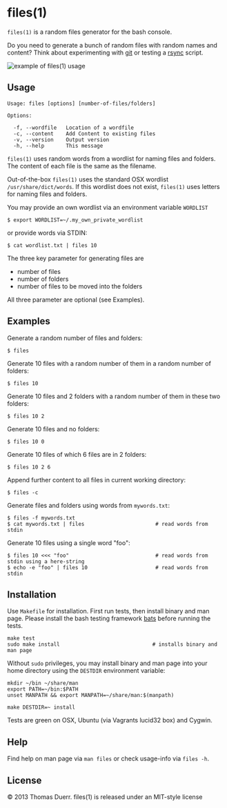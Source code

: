 # files(1)

`files(1)` is a random files generator for the bash console.

Do you need to generate a bunch of random files with random names and
content? Think about experimenting with [git][1] or testing a [rsync][2] script.

![example of files(1) usage][img1]

## Usage

    Usage: files [options] [number-of-files/folders]

    Options:

      -f, --wordfile   Location of a wordfile
      -c, --content    Add Content to existing files
      -v, --version    Output version
      -h, --help       This message

`files(1)` uses random words from a wordlist for naming files and
folders. The content of each file is the same as the filename.

Out-of-the-box `files(1)` uses the standard OSX wordlist
`/usr/share/dict/words`. If this wordlist does not exist, `files(1)` uses
letters for naming files and folders.

You may provide an own wordlist via an environment variable `WORDLIST`

    $ export WORDLIST=~/.my_own_private_wordlist

or provide words via STDIN:

    $ cat wordlist.txt | files 10

The three key parameter for generating files are

* number of files
* number of folders
* number of files to be moved into the folders

All three parameter are optional (see Examples).

## Examples

Generate a random number of files and folders:

    $ files

Generate 10 files with a random number of them in a random number of folders:

    $ files 10

Generate 10 files and 2 folders with a random number of them in these
two folders:

    $ files 10 2

Generate 10 files and no folders:

    $ files 10 0

Generate 10 files of which 6 files are in 2 folders:

    $ files 10 2 6

Append further content to all files in current working directory:

    $ files -c

Generate files and folders using words from `mywords.txt`:

    $ files -f mywords.txt
    $ cat mywords.txt | files                       # read words from stdin

Generate 10 files using a single word "foo":

    $ files 10 <<< "foo"                            # read words from stdin using a here-string
    $ echo -e "foo" | files 10                      # read words from stdin

## Installation

Use `Makefile` for installation. First run tests, then install binary
and man page. Please install the bash testing framework [bats][3] before
running the tests.

    make test
    sudo make install                              # installs binary and man page

Without `sudo` privileges, you may install binary and man page into your home directory using 
the `DESTDIR` environment variable:

    mkdir ~/bin ~/share/man
    export PATH=~/bin:$PATH
    unset MANPATH && export MANPATH=~/share/man:$(manpath)
    
    make DESTDIR=~ install

Tests are green on OSX, Ubuntu (via Vagrants lucid32 box) and Cygwin.

## Help

Find help on man page via `man files` or check usage-info via `files -h`.

## License

© 2013 Thomas Duerr. files(1) is released under an MIT-style license

[1]: http://git-scm.com/
[2]: http://man.cx/rsync(1)
[3]: https://github.com/sstephenson/bats
[img1]: https://raw.github.com/thomd/random-files-generator/images/files.png
